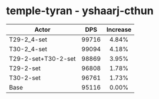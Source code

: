 # temple-tyran - yshaarj-cthun
| Actor | DPS | Increase |
|---|:---:|:---:|
|T29-2_4-set|99716|4.84%|
|T30-2_4-set|99094|4.18%|
|T29-2-set+T30-2-set|98869|3.95%|
|T29-2-set|96808|1.78%|
|T30-2-set|96761|1.73%|
|Base|95116|0.00%|
